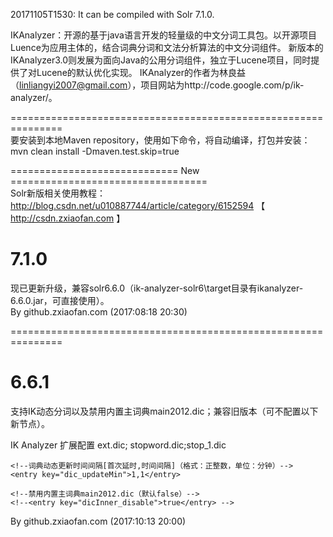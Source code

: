 20171105T1530: It can be compiled with Solr 7.1.0.

IKAnalyzer：开源的基于java语言开发的轻量级的中文分词工具包。以开源项目Luence为应用主体的，结合词典分词和文法分析算法的中文分词组件。
新版本的 IKAnalyzer3.0则发展为面向Java的公用分词组件，独立于Lucene项目，同时提供了对Lucene的默认优化实现。 
IKAnalyzer的作者为林良益（linliangyi2007@gmail.com），项目网站为http://code.google.com/p/ik-analyzer/。 

===============================================================  
要安装到本地Maven repository，使用如下命令，将自动编译，打包并安装：
mvn clean install -Dmaven.test.skip=true 

============================= New ==================================  
Solr新版相关使用教程：http://blog.csdn.net/u010887744/article/category/6152594 【 http://csdn.zxiaofan.com 】

# <version>7.1.0</version>

现已更新升级，兼容solr6.6.0（ik-analyzer-solr6\target目录有ikanalyzer-6.6.0.jar，可直接使用）。   
By github.zxiaofan.com (2017:08:18 20:30)  

===============================================================

# <version>6.6.1</version>

支持IK动态分词以及禁用内置主词典main2012.dic；兼容旧版本（可不配置以下新节点）。
<?xml version="1.0" encoding="UTF-8"?>
<!DOCTYPE properties SYSTEM "http://java.sun.com/dtd/properties.dtd">  
<properties>  
	<comment>IK Analyzer 扩展配置</comment>
	<!--用户可以在这里配置自己的扩展字典 -->
	<entry key="ext_dict">ext.dic;</entry> 
	<!--用户可以在这里配置自己的扩展停止词字典-->
	<entry key="ext_stopwords">stopword.dic;stop_1.dic</entry> 
	
	<!--词典动态更新时间间隔[首次延时,时间间隔]（格式：正整数，单位：分钟）-->
	<entry key="dic_updateMin">1,1</entry>
	
	<!--禁用内置主词典main2012.dic（默认false）-->
	<!--<entry key="dicInner_disable">true</entry> -->
</properties>

By github.zxiaofan.com (2017:10:13 20:00)
